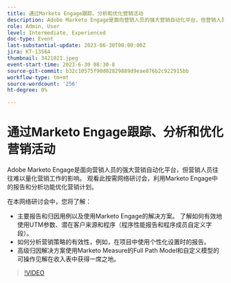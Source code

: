 ```yaml
---
title: 通过Marketo Engage跟踪、分析和优化营销活动
description: Adobe Marketo Engage是面向营销人员的强大营销自动化平台，但营销人员往往难以量化营销工作的影响。 观看此按需网络研讨会，利用Marketo Engage中的报告和分析功能优化营销计划。 在此网络研讨会中，您将了解 — 关键报告和归因用例以及使用Marketo Engage的解决方案。 了解如何有效地使用UTM参数、潜在客户来源和程序（程序性能报告和程序成员自定义字段）。  如何分析营销策略的有效性，例如，在项目中使用个性化设置时的报告。   高级归因解决方案使用Marketo Measure的Full Path Model和自定义模型的可操作见解在收入表中获得一席之地。
role: Admin, User
level: Intermediate, Experienced
doc-type: Event
last-substantial-update: 2023-06-30T00:00:00Z
jira: KT-13564
thumbnail: 3421021.jpeg
event-start-time: 2023-6-30 08:30-8
source-git-commit: b32c10575f90d02829889d9eae876b2c922915bb
workflow-type: tm+mt
source-wordcount: '256'
ht-degree: 0%

---
```



# 通过Marketo Engage跟踪、分析和优化营销活动

Adobe Marketo Engage是面向营销人员的强大营销自动化平台，但营销人员往往难以量化营销工作的影响。 观看此按需网络研讨会，利用Marketo Engage中的报告和分析功能优化营销计划。

在本网络研讨会中，您将了解：

* 主要报告和归因用例以及使用Marketo Engage的解决方案。 了解如何有效地使用UTM参数、潜在客户来源和程序（程序性能报告和程序成员自定义字段）。
* 如何分析营销策略的有效性，例如，在项目中使用个性化设置时的报告。
* 高级归因解决方案使用Marketo Measure的Full Path Model和自定义模型的可操作见解在收入表中获得一席之地。

>[!VIDEO](https://video.tv.adobe.com/v/3421021/?learn=on)